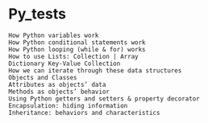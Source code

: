 # Py_tests

    How Python variables work
    How Python conditional statements work
    How Python looping (while & for) works
    How to use Lists: Collection | Array
    Dictionary Key-Value Collection
    How we can iterate through these data structures
    Objects and Classes
    Attributes as objects’ data
    Methods as objects’ behavior
    Using Python getters and setters & property decorator
    Encapsulation: hiding information
    Inheritance: behaviors and characteristics
